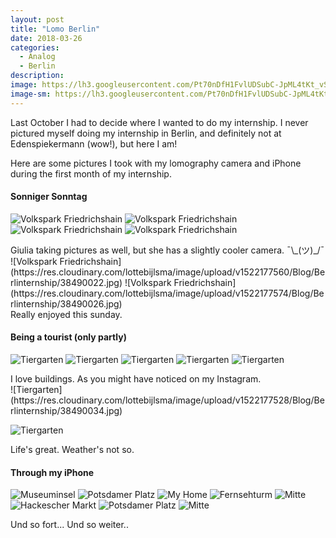 ```yaml
---
layout: post
title: "Lomo Berlin"
date: 2018-03-26
categories:
  - Analog
  - Berlin
description:
image: https://lh3.googleusercontent.com/Pt70nDfH1FvlUDSubC-JpML4tKt_vSfFLYkjEprxNzyzVTnr977f5smLkIYjoifocw7IvC5x-VsLLzoUt3OjVn3EcN0s-sYgcdH8RCXJKfkeEtFlW95gJgJFsjU0CZ5Dzi2OWgsEWYYONfifND2Ho10Hd6sc3l5EEjr_yK5wUEUWFwrI7VKyyDbdK-1kVcAMaAqe5zuius1JxjKyC640rz3o4LcgvUW7EPtE8zozz4OcqJlzsNgymHaJXABAqeNRbZDoa1xm0Fv5qX7jt9DigMdx-hygKijGsLCBI1hyXKFCTfNj8YH9C8wE2GTQ1bAUoWOroLfd_0NoXjIhDD85I-bceOFd9wfYw0_i2sZ5ea1WN1n4pSTty5GSD0MRH7H_0bZD-_-04DYd94_VHCh3Cu5hLbNY94Njt6F44FEyLZVqpYB0b0uxhoGojtcql9f3OGAOAp8rmh51Soq29y5FHg2xtwkPyXEk00hBG4neRSGt0mPChuLh9mcaayFk6hXMe9s6THyh7sbSNSTegULuVg7wMw7rxObQBunL0Pg4n8jUE01dDgQbp_gG5YXv1MXsjpZeoKQ1VpUopXUA8qEYxDHHMZ424aQquOh6WrNUYzYVx9jLLy7sIwFsanEpEyugumtIaUkBebb_y8DehDKktZLqxHc=w1612-h1606-no
image-sm: https://lh3.googleusercontent.com/Pt70nDfH1FvlUDSubC-JpML4tKt_vSfFLYkjEprxNzyzVTnr977f5smLkIYjoifocw7IvC5x-VsLLzoUt3OjVn3EcN0s-sYgcdH8RCXJKfkeEtFlW95gJgJFsjU0CZ5Dzi2OWgsEWYYONfifND2Ho10Hd6sc3l5EEjr_yK5wUEUWFwrI7VKyyDbdK-1kVcAMaAqe5zuius1JxjKyC640rz3o4LcgvUW7EPtE8zozz4OcqJlzsNgymHaJXABAqeNRbZDoa1xm0Fv5qX7jt9DigMdx-hygKijGsLCBI1hyXKFCTfNj8YH9C8wE2GTQ1bAUoWOroLfd_0NoXjIhDD85I-bceOFd9wfYw0_i2sZ5ea1WN1n4pSTty5GSD0MRH7H_0bZD-_-04DYd94_VHCh3Cu5hLbNY94Njt6F44FEyLZVqpYB0b0uxhoGojtcql9f3OGAOAp8rmh51Soq29y5FHg2xtwkPyXEk00hBG4neRSGt0mPChuLh9mcaayFk6hXMe9s6THyh7sbSNSTegULuVg7wMw7rxObQBunL0Pg4n8jUE01dDgQbp_gG5YXv1MXsjpZeoKQ1VpUopXUA8qEYxDHHMZ424aQquOh6WrNUYzYVx9jLLy7sIwFsanEpEyugumtIaUkBebb_y8DehDKktZLqxHc=w1612-h1606-no
---
```

Last October I had to decide where I wanted to do my internship. I never pictured myself doing my internship in Berlin, and definitely not at Edenspiekermann (wow!), but here I am!

Here are some pictures I took with my lomography camera and iPhone during the first month of my internship.

#### Sonniger Sonntag

![Volkspark Friedrichshain](https://res.cloudinary.com/lottebijlsma/image/upload/v1522177521/Blog/Berlinternship/38490012.jpg)
![Volkspark Friedrichshain](https://res.cloudinary.com/lottebijlsma/image/upload/v1522177560/Blog/Berlinternship/38490019.jpg)
![Volkspark Friedrichshain](https://res.cloudinary.com/lottebijlsma/image/upload/v1522177542/Blog/Berlinternship/38490016.jpg)
![Volkspark Friedrichshain](https://res.cloudinary.com/lottebijlsma/image/upload/v1522177551/Blog/Berlinternship/38490017.jpg)
<figcaption>Giulia taking pictures as well, but she has a slightly cooler camera. ¯\_(ツ)_/¯</figcaption>
![Volkspark Friedrichshain](https://res.cloudinary.com/lottebijlsma/image/upload/v1522177560/Blog/Berlinternship/38490022.jpg)
![Volkspark Friedrichshain](https://res.cloudinary.com/lottebijlsma/image/upload/v1522177574/Blog/Berlinternship/38490026.jpg)

<figcaption>Really enjoyed this sunday.</figcaption>

#### Being a tourist (only partly)
![Tiergarten](https://res.cloudinary.com/lottebijlsma/image/upload/v1522177521/Blog/Berlinternship/38490032.jpg)
![Tiergarten](https://res.cloudinary.com/lottebijlsma/image/upload/v1522177517/Blog/Berlinternship/38490029.jpg)
![Tiergarten](https://res.cloudinary.com/lottebijlsma/image/upload/v1522177504/Blog/Berlinternship/38490031.jpg)
![Tiergarten](https://res.cloudinary.com/lottebijlsma/image/upload/v1522177577/Blog/Berlinternship/38490028.jpg)
![Tiergarten](https://res.cloudinary.com/lottebijlsma/image/upload/v1522177578/Blog/Berlinternship/38490027.jpg)
<figcaption>I love buildings. As you might have noticed on my Instagram.</figcaption>
![Tiergarten](https://res.cloudinary.com/lottebijlsma/image/upload/v1522177528/Blog/Berlinternship/38490034.jpg)

![Tiergarten](https://res.cloudinary.com/lottebijlsma/image/upload/v1522177545/Blog/Berlinternship/38490010.jpg)
<figcaption>Life's great. Weather's not so.</figcaption>

#### Through my iPhone

![Museuminsel](https://res.cloudinary.com/lottebijlsma/image/upload/v1522008002/Blog/Berlinternship/290C8EC2-3175-4C9F-B700-51E53858BFDC.jpg)
![Potsdamer Platz](https://res.cloudinary.com/lottebijlsma/image/upload/v1522008004/Blog/Berlinternship/BEB25A61-C8FA-490B-83FC-42A8BB83AEEB.jpg)
![My Home](https://res.cloudinary.com/lottebijlsma/image/upload/v1522008215/Blog/Berlinternship/607F01FF-3E5E-48D5-A57C-F8D2EEA147C1.jpg)
![Fernsehturm](https://res.cloudinary.com/lottebijlsma/image/upload/v1522007996/Blog/Berlinternship/4BBA3831-87F4-4EF3-B9BA-32571C19092F.jpg)
![Mitte](https://res.cloudinary.com/lottebijlsma/image/upload/v1522008007/Blog/Berlinternship/E2998C07-0853-4E7E-9B0A-F82D4BE7397E.jpg)
![Hackescher Markt](https://res.cloudinary.com/lottebijlsma/image/upload/v1522008004/Blog/Berlinternship/F5310330-83F6-45A4-ADE9-111F7D4E4D9A.jpg)
![Potsdamer Platz](https://res.cloudinary.com/lottebijlsma/image/upload/v1522008005/Blog/Berlinternship/ADE3C496-E46A-402F-8D83-B2D02D8F3E6E.jpg)
![Mitte](https://res.cloudinary.com/lottebijlsma/image/upload/v1522007999/Blog/Berlinternship/6BE24208-11D1-4A13-8E95-7F74B08A6237.jpg)

<figcaption>Und so fort... Und so weiter..</figcaption>
